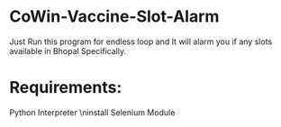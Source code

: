 # CoWin-Vaccine-Slot-Alarm
Just Run this program for endless loop and It will alarm you if any slots available in Bhopal Specifically.

# Requirements:
Python Interpreter
\ninstall Selenium Module
